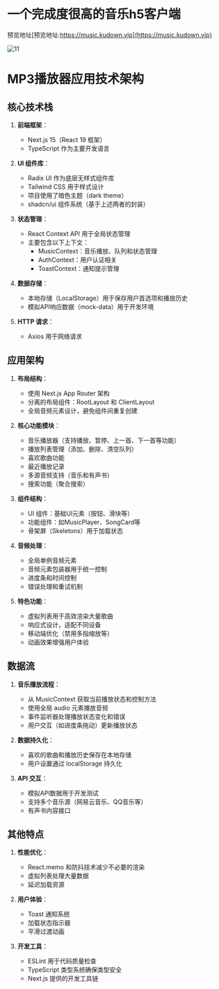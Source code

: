 
# 一个完成度很高的音乐h5客户端

预览地址[预览地址:https://music.kudown.vip](https://music.kudown.vip)


![11](https://github.com/user-attachments/assets/87f84265-c051-4b52-9488-8c643c5f6c5c)



# MP3播放器应用技术架构

## 核心技术栈

1. **前端框架**：
   - Next.js 15（React 19 框架）
   - TypeScript 作为主要开发语言

2. **UI 组件库**：
   - Radix UI 作为底层无样式组件库
   - Tailwind CSS 用于样式设计
   - 项目使用了暗色主题（dark theme）
   - shadcn/ui 组件系统（基于上述两者的封装）

3. **状态管理**：
   - React Context API 用于全局状态管理
   - 主要包含以下上下文：
     - MusicContext：音乐播放、队列和状态管理
     - AuthContext：用户认证相关
     - ToastContext：通知提示管理

4. **数据存储**：
   - 本地存储（LocalStorage）用于保存用户首选项和播放历史
   - 模拟API响应数据（mock-data）用于开发环境

5. **HTTP 请求**：
   - Axios 用于网络请求

## 应用架构

1. **布局结构**：
   - 使用 Next.js App Router 架构
   - 分离的布局组件：RootLayout 和 ClientLayout
   - 全局音频元素设计，避免组件间重复创建

2. **核心功能模块**：
   - 音乐播放器（支持播放、暂停、上一首、下一首等功能）
   - 播放列表管理（添加、删除、清空队列）
   - 喜欢歌曲功能
   - 最近播放记录
   - 多源音频支持（音乐和有声书）
   - 搜索功能（聚合搜索）

3. **组件结构**：
   - UI 组件：基础UI元素（按钮、滑块等）
   - 功能组件：如MusicPlayer、SongCard等
   - 骨架屏（Skeletons）用于加载状态

4. **音频处理**：
   - 全局单例音频元素
   - 音频元素包装器用于统一控制
   - 进度条和时间控制
   - 错误处理和重试机制

5. **特色功能**：
   - 虚拟列表用于高效渲染大量歌曲
   - 响应式设计，适配不同设备
   - 移动端优化（禁用多指缩放等）
   - 动画效果增强用户体验

## 数据流

1. **音乐播放流程**：
   - 从 MusicContext 获取当前播放状态和控制方法
   - 使用全局 audio 元素播放音频
   - 事件监听器处理播放状态变化和错误
   - 用户交互（如进度条拖动）更新播放状态

2. **数据持久化**：
   - 喜欢的歌曲和播放历史保存在本地存储
   - 用户设置通过 localStorage 持久化

3. **API 交互**：
   - 模拟API数据用于开发测试
   - 支持多个音乐源（网易云音乐、QQ音乐等）
   - 有声书内容接口

## 其他特点

1. **性能优化**：
   - React.memo 和防抖技术减少不必要的渲染
   - 虚拟列表处理大量数据
   - 延迟加载资源

2. **用户体验**：
   - Toast 通知系统
   - 加载状态指示器
   - 平滑过渡动画

3. **开发工具**：
   - ESLint 用于代码质量检查
   - TypeScript 类型系统确保类型安全
   - Next.js 提供的开发工具链
 
